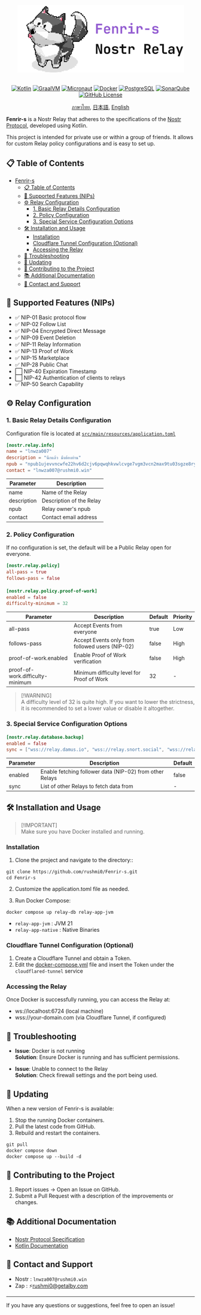 <div align="center">

  <picture>
    <source media="(prefers-color-scheme: dark)" srcset="./img/logo-px-white.svg" width="445">
    <img alt="Fenrir-s logo" src="./img/logo-px-black.svg" width="445">
  </picture>

</div>
<br>

<div align="center">

[![Kotlin](https://img.shields.io/badge/Kotlin-1.9.23-blue.svg?logo=kotlin)](http://kotlinlang.org)
[![GraalVM](https://img.shields.io/badge/GraalVM-21.0.2-blue.svg?logo=github)](https://github.com/graalvm/graalvm-ce-builds/releases/tag/jdk-21.0.2)
[![Micronaut](https://img.shields.io/badge/Micronaut-4.5.0-blue.svg?logo=github)](https://github.com/micronaut-projects/micronaut-core)
[![Docker](https://img.shields.io/badge/Docker-4.33.1-blue.svg?logo=docker)](https://docs.docker.com/desktop/release-notes/)
[![PostgreSQL](https://img.shields.io/badge/PostgreSQL-15-blue.svg?logo=postgresql)](https://www.postgresql.org/about/news/postgresql-15-released-2526/)
[![SonarQube](https://img.shields.io/badge/SonarQube-10.3-blue.svg?logo=sonarqube)](https://www.sonarsource.com/products/sonarqube/whats-new/sonarqube-10-3/)
[![GitHub License](https://img.shields.io/badge/License-MIT-blue.svg?style=flat)](https://github.com/rushmi0/Fenrir-s/blob/main/LICENSE)

[ภาษาไทย](https://github.com/rushmi0/Fenrir-s/blob/main/README.md), [日本語](https://github.com/rushmi0/Fenrir-s/blob/main/doc/README-JP.md), [English](https://github.com/rushmi0/Fenrir-s/blob/main/doc/README-EN.md)
</div>


**Fenrir-s** is a Nostr Relay that adheres to the specifications of
the [Nostr Protocol](https://github.com/nostr-protocol/nostr), developed using Kotlin.

This project is intended for private use or within a group of friends. It allows for custom Relay policy configurations
and is easy to set up.

## 📋 Table of Contents

- [Fenrir-s](#fenrir-s)
    - [📋 Table of Contents](#-table-of-contents)
    - [🚀 Supported Features (NIPs)](#-supported-features-nips)
    - [⚙️ Relay Configuration](#-relay-configuration)
        - [1. Basic Relay Details Configuration](#1-basic-relay-details-configuration)
        - [2. Policy Configuration](#2-policy-configuration)
        - [3. Special Service Configuration Options](#3-special-service-configuration-options)
    - [🛠 Installation and Usage](#-installation-and-usage)
        - [Installation](#installation)
        - [Cloudflare Tunnel Configuration (Optional)](#cloudflare-tunnel-configuration-optional)
        - [Accessing the Relay](#accessing-the-relay)
    - [🔧 Troubleshooting](#-troubleshooting)
    - [🔄 Updating](#-updating)
    - [👥 Contributing to the Project](#-contributing-to-the-project)
    - [📚 Additional Documentation](#-additional-documentation)
    - [💬 Contact and Support](#-contact-and-support)

## 🚀 Supported Features (NIPs)

- ✅ NIP-01 Basic protocol flow
- ✅ NIP-02 Follow List
- ✅ NIP-04 Encrypted Direct Message
- ✅ NIP-09 Event Deletion
- ✅ NIP-11 Relay Information
- ✅ NIP-13 Proof of Work
- ✅ NIP-15 Marketplace
- ✅ NIP-28 Public Chat
- ⬜ NIP-40 Expiration Timestamp
- ⬜ NIP-42 Authentication of clients to relays
- ✅ NIP-50 Search Capability

## ⚙️ Relay Configuration

### 1. Basic Relay Details Configuration

Configuration file is located at [`src/main/resources/application.toml`](src/main/resources/application.toml)

```toml
[nostr.relay.info]
name = "lnwza007"
description = "นึกแล้ว มึงต้องอ่าน"
npub = "npub1ujevvncwfe22hv6d2cjv6pqwqhkvwlcvge7vgm3vcn2max9tu03sgze8ry"
contact = "lnwza007@rushmi0.win"
```

| Parameter	   | Description              |
|--------------|--------------------------|
| name	        | Name of the Relay        |
| description	 | Description of the Relay |
| npub	        | Relay owner's npub       |
| contact	     | Contact email address    |

### 2. Policy Configuration

If no configuration is set, the default will be a Public Relay open for everyone.

```toml
[nostr.relay.policy]
all-pass = true
follows-pass = false

[nostr.relay.policy.proof-of-work]
enabled = false
difficulty-minimum = 32
```

| Parameter                         | Description                                      | Default	 | Priority |
|-----------------------------------|--------------------------------------------------|----------|----------|
| all-pass	                         | Accept Events from everyone	                     | true	    | Low      |
| follows-pass	                     | Accept Events only from followed users (NIP-02)	 | false	   | High     |
| proof-of-work.enabled	            | Enable Proof of Work verification	               | false	   | High     |
| proof-of-work.difficulty-minimum	 | Minimum difficulty level for Proof of Work	      | 32       | 	-       |

> [!WARNING]\
> A difficulty level of 32 is quite high. If you want to lower the strictness, it is recommended to set a lower value or
> disable it altogether.

### 3. Special Service Configuration Options

```toml
[nostr.relay.database.backup]
enabled = false
sync = ["wss://relay.damus.io", "wss://relay.snort.social", "wss://relay.siamstr.com", "wss://relay.notoshi.win"]
```

| Parameter	 | Description                                               | 	Default |
|------------|-----------------------------------------------------------|----------|
| enabled	   | Enable fetching follower data (NIP-02) from other Relays	 | false    |
| sync	      | List of other Relays to fetch data from	                  | -        |

## 🛠 Installation and Usage

> [!IMPORTANT]\
> Make sure you have Docker installed and running.

### Installation

1. Clone the project and navigate to the directory::

```shell
git clone https://github.com/rushmi0/Fenrir-s.git
cd Fenrir-s
```

2. Customize the application.toml file as needed.

3. Run Docker Compose:

```shell
docker compose up relay-db relay-app-jvm
```

- `relay-app-jvm` : JVM 21
- `relay-app-native` : Native Binaries

### Cloudflare Tunnel Configuration (Optional)

1. Create a Cloudflare Tunnel and obtain a Token.
2. Edit the [docker-compose.yml](docker-compose.yml) file and insert the Token under the `cloudflared-tunnel` service

### Accessing the Relay

Once Docker is successfully running, you can access the Relay at:

- ws://localhost:6724 (local machine)
- wss://your-domain.com (via Cloudflare Tunnel, if configured)

## 🔧 Troubleshooting

- **Issue**: Docker is not running\
  **Solution**: Ensure Docker is running and has sufficient permissions.

- **Issue**: Unable to connect to the Relay\
  **Solution**: Check firewall settings and the port being used.

## 🔄 Updating

When a new version of Fenrir-s is available:

1. Stop the running Docker containers.
2. Pull the latest code from GitHub.
3. Rebuild and restart the containers.

```shell
git pull
docker compose down
docker compose up --build -d
```

## 👥 Contributing to the Project

1. Report issues -> Open an Issue on GitHub.
2. Submit a Pull Request with a description of the improvements or changes.

## 📚 Additional Documentation

- [Nostr Protocol Specification](https://github.com/nostr-protocol/nips)
- [Kotlin Documentation](https://kotlinlang.org/docs/home.html)

## 💬 Contact and Support

- Nostr : `lnwza007@rushmi0.win`
- Zap : ⚡rushmi0@getalby.com

--- 
If you have any questions or suggestions, feel free to open an issue!
